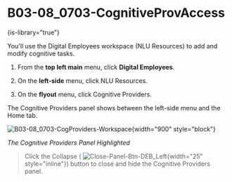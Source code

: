 # B03-08_0703-CognitiveProvAccess

{is-library="true"}

<snippet id="B03-08_0703-CognitiveProvAccess_snippet">



You'll use the Digital Employees workspace (NLU Resources) to add and modify cognitive tasks.

1. From the **top left main** menu, click **Digital Employees**.

2. On the **left-side** menu, click NLU Resources.

3. On the **flyout** menu, click Cognitive Providers.

The Cognitive Providers panel shows between the left-side menu and the Home tab.

![B03-08_0703-CogProviders-Workspace](B03-08_0703-CogProviders-Workspace.png){width="900" style="block"}

*The Cognitive Providers Panel Highlighted*

> Click the Collapse ( ![Close-Panel-Btn-DEB_Left](Close-Panel-Btn-DEB_Left.png){width="25" style="inline"}) button to close and hide the Cognitive Providers panel.


</snippet>